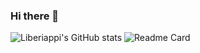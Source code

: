 ### Hi there 👋

![Liberiappi's GitHub stats](https://github-readme-stats.vercel.app/api?username=liberiappi&show_icons=true&theme=radical)
![Readme Card](https://github-readme-stats.vercel.app/api/pin/?username=liberiappi&show_owner=true&repo=github-readme-stats)

<!--
**liberiappi/liberiappi** is a ✨ _special_ ✨ repository because its `README.md` (this file) appears on your GitHub profile.

Here are some ideas to get you started:

- 🔭 I’m currently working on ...
- 🌱 I’m currently learning ...
- 👯 I’m looking to collaborate on ...
- 🤔 I’m looking for help with ...
- 💬 Ask me about ...
- 📫 How to reach me: ...
- 😄 Pronouns: ...
- ⚡ Fun fact: ...
-->
